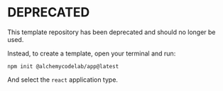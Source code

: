 # DEPRECATED

This template repository has been deprecated and should no longer be used.

Instead, to create a template, open your terminal and run:

```
npm init @alchemycodelab/app@latest
```

And select the `react` application type.
